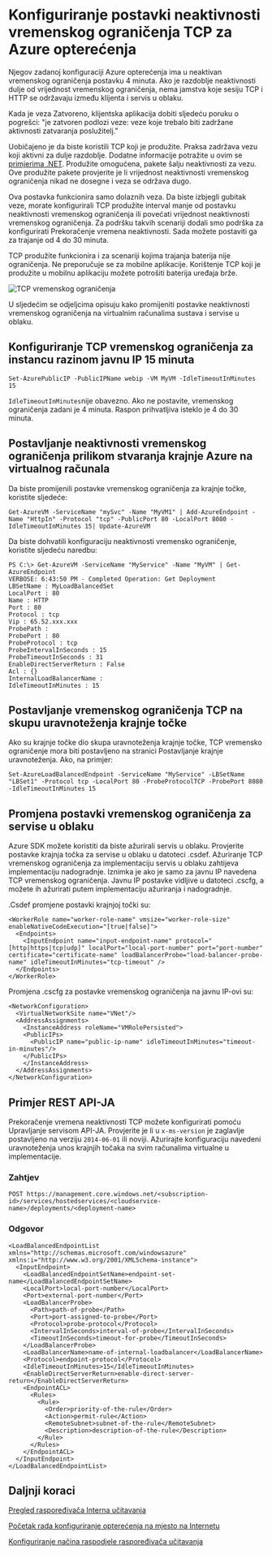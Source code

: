 <properties
   pageTitle="Konfiguriranje vremenskog ograničenja na neaktivnosti TCP raspoređivača opterećenja | Microsoft Azure"
   description="Konfiguriranje TCP raspoređivača opterećenja neaktivnosti vremenskog ograničenja"
   services="load-balancer"
   documentationCenter="na"
   authors="sdwheeler"
   manager="carmonm"
   editor="" />
<tags
   ms.service="load-balancer"
   ms.devlang="na"
   ms.topic="article"
   ms.tgt_pltfrm="na"
   ms.workload="infrastructure-services"
   ms.date="10/24/2016"
   ms.author="sewhee" />

# <a name="configure-tcp-idle-timeout-settings-for-azure-load-balancer"></a>Konfiguriranje postavki neaktivnosti vremenskog ograničenja TCP za Azure opterećenja

Njegov zadanoj konfiguraciji Azure opterećenja ima u neaktivan vremenskog ograničenja postavku 4 minuta. Ako je razdoblje neaktivnosti dulje od vrijednost vremenskog ograničenja, nema jamstva koje sesiju TCP i HTTP se održavaju između klijenta i servis u oblaku.

Kada je veza Zatvoreno, klijentska aplikacija dobiti sljedeću poruku o pogrešci: "je zatvoren podlozi veze: veze koje trebalo biti zadržane aktivnosti zatvaranja poslužitelj."

Uobičajeno je da biste koristili TCP koji je produžite. Praksa zadržava vezu koji aktivni za dulje razdoblje. Dodatne informacije potražite u ovim se [primjerima .NET](https://msdn.microsoft.com/library/system.net.servicepoint.settcpkeepalive.aspx). Produžite omogućena, pakete šalju neaktivnosti za vezu. Ove produžite pakete provjerite je li vrijednost neaktivnosti vremenskog ograničenja nikad ne dosegne i veza se održava dugo.

Ova postavka funkcionira samo dolaznih veza. Da biste izbjegli gubitak veze, morate konfigurirali TCP produžite interval manje od postavku neaktivnosti vremenskog ograničenja ili povećati vrijednost neaktivnosti vremenskog ograničenja. Za podršku takvih scenariji dodali smo podrška za konfigurirati Prekoračenje vremena neaktivnosti. Sada možete postaviti ga za trajanje od 4 do 30 minuta.

TCP produžite funkcionira i za scenariji kojima trajanja baterija nije ograničenja. Ne preporučuje se za mobilne aplikacije. Korištenje TCP koji je produžite u mobilnu aplikaciju možete potrošiti baterija uređaja brže.

![TCP vremenskog ograničenja](./media/load-balancer-tcp-idle-timeout/image1.png)

U sljedećim se odjeljcima opisuju kako promijeniti postavke neaktivnosti vremenskog ograničenja na virtualnim računalima sustava i servise u oblaku.

## <a name="configure-the-tcp-timeout-for-your-instance-level-public-ip-to-15-minutes"></a>Konfiguriranje TCP vremenskog ograničenja za instancu razinom javnu IP 15 minuta

    Set-AzurePublicIP -PublicIPName webip -VM MyVM -IdleTimeoutInMinutes 15

`IdleTimeoutInMinutes`nije obavezno. Ako ne postavite, vremenskog ograničenja zadani je 4 minuta. Raspon prihvatljiva isteklo je 4 do 30 minuta.

## <a name="set-the-idle-timeout-when-creating-an-azure-endpoint-on-a-virtual-machine"></a>Postavljanje neaktivnosti vremenskog ograničenja prilikom stvaranja krajnje Azure na virtualnog računala

Da biste promijenili postavke vremenskog ograničenja za krajnje točke, koristite sljedeće:

    Get-AzureVM -ServiceName "mySvc" -Name "MyVM1" | Add-AzureEndpoint -Name "HttpIn" -Protocol "tcp" -PublicPort 80 -LocalPort 8080 -IdleTimeoutInMinutes 15| Update-AzureVM

Da biste dohvatili konfiguraciju neaktivnosti vremensko ograničenje, koristite sljedeću naredbu:

    PS C:\> Get-AzureVM -ServiceName "MyService" -Name "MyVM" | Get-AzureEndpoint
    VERBOSE: 6:43:50 PM - Completed Operation: Get Deployment
    LBSetName : MyLoadBalancedSet
    LocalPort : 80
    Name : HTTP
    Port : 80
    Protocol : tcp
    Vip : 65.52.xxx.xxx
    ProbePath :
    ProbePort : 80
    ProbeProtocol : tcp
    ProbeIntervalInSeconds : 15
    ProbeTimeoutInSeconds : 31
    EnableDirectServerReturn : False
    Acl : {}
    InternalLoadBalancerName :
    IdleTimeoutInMinutes : 15

## <a name="set-the-tcp-timeout-on-a-load-balanced-endpoint-set"></a>Postavljanje vremenskog ograničenja TCP na skupu uravnoteženja krajnje točke

Ako su krajnje točke dio skupa uravnoteženja krajnje točke, TCP vremensko ograničenje mora biti postavljeno na stranici Postavljanje krajnje uravnoteženja. Ako, na primjer:

    Set-AzureLoadBalancedEndpoint -ServiceName "MyService" -LBSetName "LBSet1" -Protocol tcp -LocalPort 80 -ProbeProtocolTCP -ProbePort 8080 -IdleTimeoutInMinutes 15

## <a name="change-timeout-settings-for-cloud-services"></a>Promjena postavki vremenskog ograničenja za servise u oblaku

Azure SDK možete koristiti da biste ažurirali servis u oblaku. Provjerite postavke krajnja točka za servise u oblaku u datoteci .csdef. Ažuriranje TCP vremenskog ograničenja za implementaciju servis u oblaku zahtijeva implementaciju nadogradnje. Iznimka je ako je samo za javnu IP navedena TCP vremenskog ograničenja. Javnu IP postavke vidljive u datoteci .cscfg, a možete ih ažurirati putem implementaciju ažuriranja i nadogradnje.

.Csdef promjene postavki krajnjoj točki su:

    <WorkerRole name="worker-role-name" vmsize="worker-role-size" enableNativeCodeExecution="[true|false]">
      <Endpoints>
        <InputEndpoint name="input-endpoint-name" protocol="[http|https|tcp|udp]" localPort="local-port-number" port="port-number" certificate="certificate-name" loadBalancerProbe="load-balancer-probe-name" idleTimeoutInMinutes="tcp-timeout" />
      </Endpoints>
    </WorkerRole>

Promjena .cscfg za postavke vremenskog ograničenja na javnu IP-ovi su:

    <NetworkConfiguration>
      <VirtualNetworkSite name="VNet"/>
      <AddressAssignments>
        <InstanceAddress roleName="VMRolePersisted">
        <PublicIPs>
          <PublicIP name="public-ip-name" idleTimeoutInMinutes="timeout-in-minutes"/>
        </PublicIPs>
        </InstanceAddress>
      </AddressAssignments>
    </NetworkConfiguration>

## <a name="rest-api-example"></a>Primjer REST API-JA

Prekoračenje vremena neaktivnosti TCP možete konfigurirati pomoću Upravljanje servisom API-JA. Provjerite je li u `x-ms-version` je zaglavlje postavljeno na verziju `2014-06-01` ili noviji. Ažurirajte konfiguraciju navedeni uravnoteženja unos krajnjih točaka na svim računalima virtualne u implementacije.

### <a name="request"></a>Zahtjev

    POST https://management.core.windows.net/<subscription-id>/services/hostedservices/<cloudservice-name>/deployments/<deployment-name>

### <a name="response"></a>Odgovor

    <LoadBalancedEndpointList xmlns="http://schemas.microsoft.com/windowsazure" xmlns:i="http://www.w3.org/2001/XMLSchema-instance">
      <InputEndpoint>
        <LoadBalancedEndpointSetName>endpoint-set-name</LoadBalancedEndpointSetName>
        <LocalPort>local-port-number</LocalPort>
        <Port>external-port-number</Port>
        <LoadBalancerProbe>
          <Path>path-of-probe</Path>
          <Port>port-assigned-to-probe</Port>
          <Protocol>probe-protocol</Protocol>
          <IntervalInSeconds>interval-of-probe</IntervalInSeconds>
          <TimeoutInSeconds>timeout-for-probe</TimeoutInSeconds>
        </LoadBalancerProbe>
        <LoadBalancerName>name-of-internal-loadbalancer</LoadBalancerName>
        <Protocol>endpoint-protocol</Protocol>
        <IdleTimeoutInMinutes>15</IdleTimeoutInMinutes>
        <EnableDirectServerReturn>enable-direct-server-return</EnableDirectServerReturn>
        <EndpointACL>
          <Rules>
            <Rule>
              <Order>priority-of-the-rule</Order>
              <Action>permit-rule</Action>
              <RemoteSubnet>subnet-of-the-rule</RemoteSubnet>
              <Description>description-of-the-rule</Description>
            </Rule>
          </Rules>
        </EndpointACL>
      </InputEndpoint>
    </LoadBalancedEndpointList>

## <a name="next-steps"></a>Daljnji koraci

[Pregled raspoređivača Interna učitavanja](load-balancer-internal-overview.md)

[Početak rada konfiguriranje opterećenja na mjesto na Internetu](load-balancer-get-started-internet-arm-ps.md)

[Konfiguriranje načina raspodjele raspoređivača učitavanja](load-balancer-distribution-mode.md)
